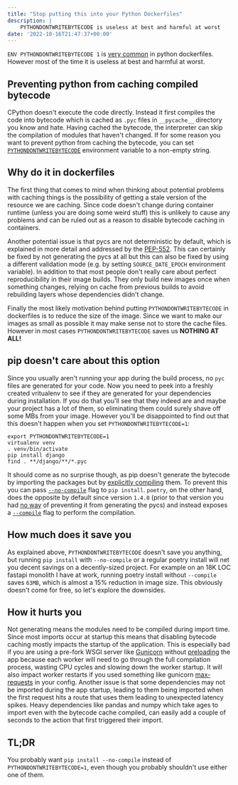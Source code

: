 ```yaml
---
title: "Stop putting this into your Python Dockerfiles"
description: |
    PYTHONDONTWRITEBYTECODE is useless at best and harmful at worst
date: '2022-10-16T21:47:37+00:00'
---
```


`ENV PYTHONDONTWRITEBYTECODE 1` is [very common](https://github.com/search?l=Dockerfile&q=%22ENV+PYTHONDONTWRITEBYTECODE+1%22&type=Code)
in python dockerfiles. However most of the time it is useless at best and harmful at worst.

## Preventing python from caching compiled bytecode

CPython doesn't execute the code directly. Instead it first compiles the code into
bytecode which is cached as `.pyc` files in `__pycache__` directory you know and hate.
Having cached the bytecode, the interpreter can skip the compilation of modules
that haven't changed. If for some reason you want to prevent python from caching
the bytecode, you can set [`PYTHONDONTWRITEBYTECODE`](https://docs.python.org/3/using/cmdline.html#envvar-PYTHONDONTWRITEBYTECODE)
environment variable to a non-empty string.

## Why do it in dockerfiles

The first thing that comes to mind when thinking about potential problems with
caching things is the possibility of getting a stale version of the resource we
are caching. Since code doesn't change during container runtime (unless you are
doing some weird stuff) this is unlikely to cause any problems and can be ruled
out as a reason to disable bytecode caching in containers.

Another potential issue is that pycs are not deterministic by default, which is
explained in more detail and addressed by the [PEP-552](https://peps.python.org/pep-0552/).
This can certainly be fixed by not generating the pycs at all but this can also be
fixed by using a different validation mode (e.g. by setting `SOURCE_DATE_EPOCH`
environment variable). In addition to that most people don't really care about
perfect reproducibility in their image builds. They only build new images once
when something changes, relying on cache from previous builds to avoid rebuilding
layers whose dependencies didn't change.

Finally the most likely motivation behind putting `PYTHONDONTWRITEBYTECODE` in
dockerfiles is to reduce the size of the image. Since we want to make our images
as small as possible it may make sense not to store the cache files.
However in most cases `PYTHONDONTWRITEBYTECODE` saves us **NOTHING AT ALL!**

## pip doesn't care about this option

Since you usually aren't running your app during the build process, no `pyc` files are
generated for your code. Now you need to peek into a freshly created vritualenv
to see if they are generated for your dependencies during installation. If you
do that you'll see that they indeed are and maybe your project has a lot of them,
so eliminating them could surely shave off some MBs from your image. However you'll
be disappointed to find out that this doesn't happen when you set `PYTHONDONTWRITEBYTECODE=1`:

```shell
export PYTHONDONTWRITEBYTECODE=1
virtualenv venv
. venv/bin/activate
pip install django
find . **/django/**/*.pyc
```

It should come as no surprise though, as pip doesn't generate the bytecode by importing the
packages but by [explicitly compiling](https://github.com/pypa/pip/blob/a8ba0eec6ac3c1f6cf23f1e2e4c64954bd7a08ed/src/pip/_internal/operations/install/wheel.py#L615)
them. To prevent this you can pass [`--no-compile`](https://pip.pypa.io/en/stable/cli/pip_install/#cmdoption-no-compile)
flag to `pip install`. `poetry`, on the other hand, does the opposite by default
since version `1.4.0` (prior to that version you had [no way](https://github.com/python-poetry/poetry/issues/2288)
of preventing it from generating the pycs) and instead exposes a [`--compile`](https://python-poetry.org/docs/cli/#options-2)
flag to perform the compilation.

## How much does it save you

As explained above, `PYTHONDONTWRITEBYTECODE` doesn't save you anything, but
running `pip install` with `--no-compile` or a regular poetry install will net
you decent savings on a decently-sized project. For example on an 18K LOC fastapi
monolith I have at work, running poetry install without `--compile` saves `63MB`,
which is almost a 15% reduction in image size. This obviously doesn't come for
free, so let's explore the downsides.

## How it hurts you

Not generating means the modules need to be compiled during import time.
Since most imports occur at startup this means that disabling bytecode caching
mostly impacts the startup of the application. This is especially bad if you are
using a pre-fork WSGI server like [Gunicorn](https://gunicorn.org/) without [preloading](https://docs.gunicorn.org/en/stable/settings.html#preload-app)
the app because each worker will need to go through the full compilation process,
wasting CPU cycles and slowing down the worker startup. It will also impact worker
restarts if you used something like gunicorn [max-requests](https://docs.gunicorn.org/en/stable/settings.html#max-requests)
in your config. Another issue is that some dependencies may not be imported during
the app startup, leading to them being imported when the first request hits a route
that uses them leading to unexpected latency spikes. Heavy dependencies like
pandas and numpy which take ages to import even with the bytecode cache compiled,
can easily add a couple of seconds to the action that first triggered their import.

## TL;DR

You probably want `pip install --no-compile` instead of  `PYTHONDONTWRITEBYTECODE=1`,
even though you probably shouldn't use either one of them.
